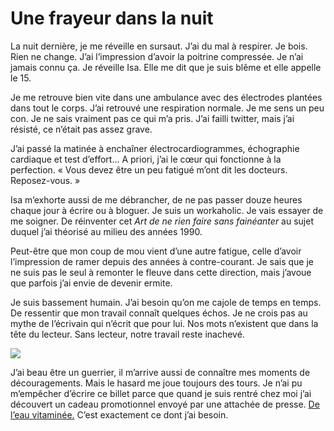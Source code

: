 # Une frayeur dans la nuit

La nuit dernière, je me réveille en sursaut. J’ai du mal à respirer. Je bois. Rien ne change. J’ai l’impression d’avoir la poitrine compressée. Je n’ai jamais connu ça. Je réveille Isa. Elle me dit que je suis blême et elle appelle le 15.<span id="more-21267"></span>

Je me retrouve bien vite dans une ambulance avec des électrodes plantées dans tout le corps. J’ai retrouvé une respiration normale. Je me sens un peu con. Je ne sais vraiment pas ce qui m’a pris. J’ai failli twitter, mais j’ai résisté, ce n’était pas assez grave.

J’ai passé la matinée à enchaîner électrocardiogrammes, échographie cardiaque et test d’effort… A priori, j’ai le cœur qui fonctionne à la perfection. « Vous devez être un peu fatigué m’ont dit les docteurs. Reposez-vous. »

Isa m’exhorte aussi de me débrancher, de ne pas passer douze heures chaque jour à écrire ou à bloguer. Je suis un workaholic. Je vais essayer de me soigner. De réinventer cet *Art de ne rien faire sans fainéanter* au sujet duquel j’ai théorisé au milieu des années 1990.

Peut-être que mon coup de mou vient d’une autre fatigue, celle d’avoir l’impression de ramer depuis des années à contre-courant. Je sais que je ne suis pas le seul à remonter le fleuve dans cette direction, mais j’avoue que parfois j’ai envie de devenir ermite.

Je suis bassement humain. J’ai besoin qu’on me cajole de temps en temps. De ressentir que mon travail connaît quelques échos. Je ne crois pas au mythe de l’écrivain qui n’écrit que pour lui. Nos mots n’existent que dans la tête du lecteur. Sans lecteur, notre travail reste inachevé.

![](https://tcrouzet.com/images_tc/2011/02/vitamin.jpg)

J’ai beau être un guerrier, il m’arrive aussi de connaître mes moments de découragements. Mais le hasard me joue toujours des tours. Je n’ai pu m’empêcher d’écrire ce billet parce que quand je suis rentré chez moi j’ai découvert un cadeau promotionnel envoyé par une attachée de presse. [De l’eau vitaminée.](http://www.vitaminwater.fr) C’est exactement ce dont j’ai besoin.